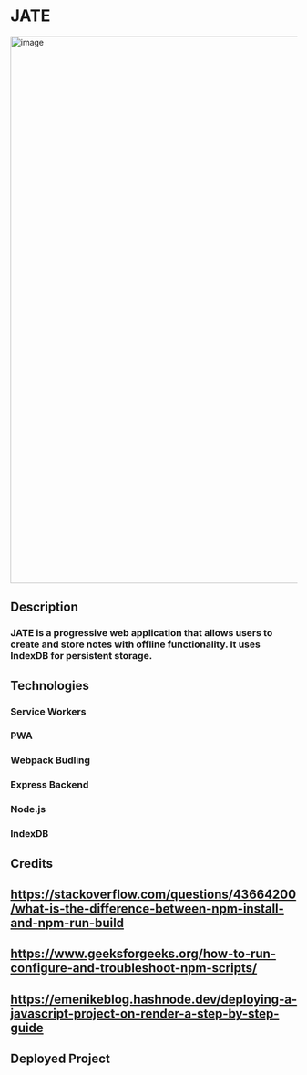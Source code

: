 # JATE
<img width="959" alt="image" src="https://github.com/user-attachments/assets/dcae1020-922e-47dc-9a46-5e660dbcc56c" />

## Description
### JATE is a progressive web application that allows users to create and store notes with offline functionality. It uses IndexDB for persistent storage.

## Technologies
### Service Workers
### PWA
### Webpack Budling
### Express Backend
### Node.js
### IndexDB

## Credits

## https://stackoverflow.com/questions/43664200/what-is-the-difference-between-npm-install-and-npm-run-build
## https://www.geeksforgeeks.org/how-to-run-configure-and-troubleshoot-npm-scripts/
## https://emenikeblog.hashnode.dev/deploying-a-javascript-project-on-render-a-step-by-step-guide

## Deployed Project 
